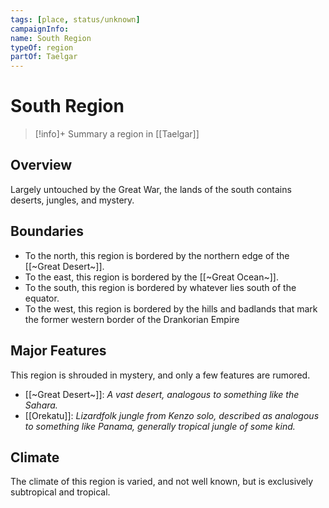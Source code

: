 ```yaml
---
tags: [place, status/unknown]
campaignInfo:
name: South Region
typeOf: region
partOf: Taelgar
---
```

# South Region
>[!info]+ Summary
> a region in [[Taelgar]]

## Overview

Largely untouched by the Great War, the lands of the south contains deserts, jungles, and mystery. 

## Boundaries

- To the north, this region is bordered by the northern edge of the [[~Great Desert~]].
- To the east, this region is bordered by the [[~Great Ocean~]].
- To the south, this region is bordered by whatever lies south of the equator.
- To the west, this region is bordered by the hills and badlands that mark the former western border of the Drankorian Empire

## Major Features

This region is shrouded in mystery, and only a few features are rumored. 

- [[~Great Desert~]]: *A vast desert, analogous to something like the Sahara.*
- [[Orekatu]]: *Lizardfolk jungle from Kenzo solo, described as analogous to something like Panama, generally tropical jungle of some kind.*

## Climate

The climate of this region is varied, and not well known, but is exclusively subtropical and tropical.